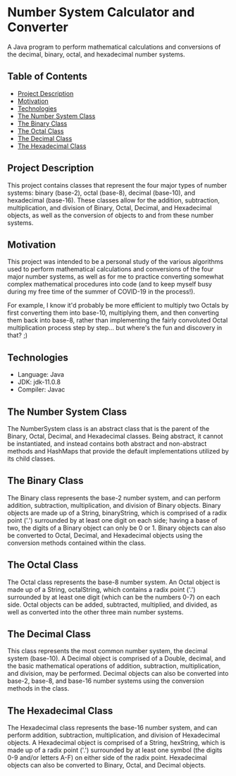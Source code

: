 # Number System Calculator and Converter
A Java program to perform mathematical calculations and conversions of the decimal, binary, octal, and hexadecimal number systems.

## Table of Contents
- [Project Description](#project-description)
- [Motivation](#motivation)
- [Technologies](#technologies)
- [The Number System Class](#the-number-system-class)
- [The Binary Class](#the-binary-class)
- [The Octal Class](#the-octal-class)
- [The Decimal Class](#the-decimal-class)
- [The Hexadecimal Class](#the-hexadecimal-class)

## Project Description
This project contains classes that represent the four major types of number systems: binary (base-2), octal (base-8), decimal (base-10), and hexadecimal (base-16). These classes allow for the addition, subtraction, multiplication, and division of Binary, Octal, Decimal, and Hexadecimal objects, as well as the conversion of objects to and from these number systems.

## Motivation
This project was intended to be a personal study of the various algorithms used to perform mathematical calculations and conversions of the four major number systems, as well as for me to practice converting somewhat complex mathematical procedures into code (and to keep myself busy during my free time of the summer of COVID-19 in the process!). 

For example, I know it'd probably be more efficient to multiply two Octals by first converting them into base-10, multiplying them, and then converting them back into base-8, rather than implementing the fairly convoluted Octal multiplication process step by step... but where's the fun and discovery in that? ;)

## Technologies
- Language: Java
- JDK: jdk-11.0.8
- Compiler: Javac

## The Number System Class
The NumberSystem class is an abstract class that is the parent of the Binary, Octal, Decimal, and Hexadecimal classes. Being abstract, it cannot be instantiated, and instead contains both abstract and non-abstract methods and HashMaps that provide the default implementations utilized by its child classes.

## The Binary Class
The Binary class represents the base-2 number system, and can perform addition, subtraction, multiplication, and division of Binary objects. Binary objects are made up of a String, binaryString, which is comprised of a radix point ('.') surrounded by at least one digit on each side; having a base of two, the digits of a Binary object can only be 0 or 1. Binary objects can also be converted to Octal, Decimal, and Hexadecimal objects using the conversion methods contained within the class.

## The Octal Class
The Octal class represents the base-8 number system. An Octal object is made up of a String, octalString, which contains a radix point ('.') surrounded by at least one digit (which can be the numbers 0-7) on each side. Octal objects can be added, subtracted, multiplied, and divided, as well as converted into the other three main number systems.

## The Decimal Class
This class represents the most common number system, the decimal system (base-10). A Decimal object is comprised of a Double, decimal, and the basic mathematical operations of addition, subtraction, multiplication, and division, may be performed. Decimal objects can also be converted into base-2, base-8, and base-16 number systems using the conversion methods in the class.

## The Hexadecimal Class
The Hexadecimal class represents the base-16 number system, and can perform addition, subtraction, multiplication, and division of Hexadecimal objects. A Hexadecimal object is comprised of a String, hexString, which is made up of a radix point ('.') surrounded by at least one symbol (the digits 0-9 and/or letters A-F) on either side of the radix point. Hexadecimal objects can also be converted to Binary, Octal, and Decimal objects.
